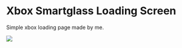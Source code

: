# Xbox Smartglass Loading Screen

Simple xbox loading page made by me.

![](https://raw.githubusercontent.com/rwdevv/xbox-page/screenshot.png)
